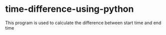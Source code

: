 # time-difference-using-python
This program is used to calculate the difference between start time and end time
